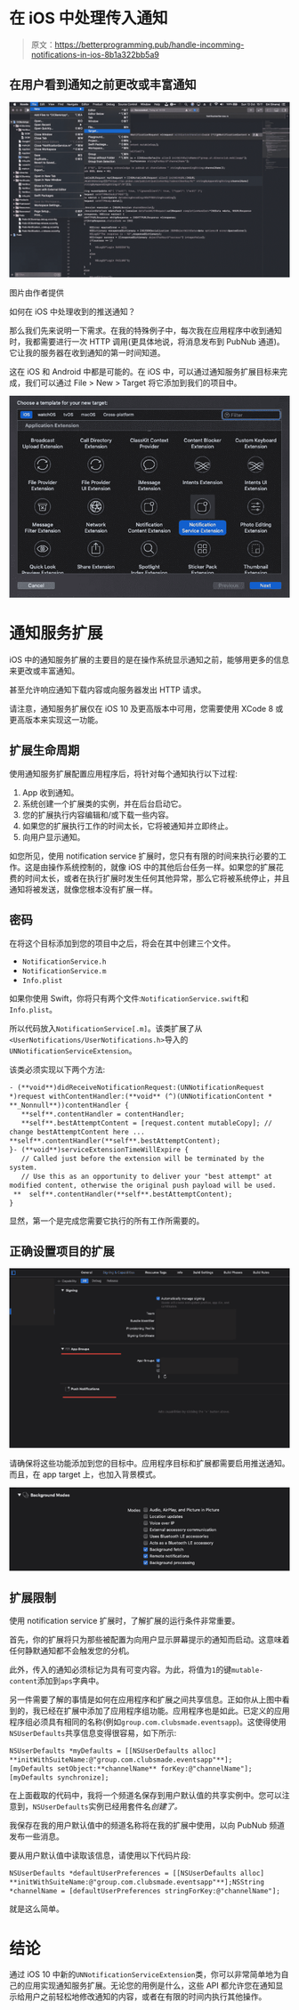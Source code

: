 # 在 iOS 中处理传入通知

> 原文：<https://betterprogramming.pub/handle-incomming-notifications-in-ios-8b1a322bb5a9>

## 在用户看到通知之前更改或丰富通知

![](img/2d8360a68aadcc8f9b05a01aa4334e13.png)

图片由作者提供

如何在 iOS 中处理收到的推送通知？

那么我们先来说明一下需求。在我的特殊例子中，每次我在应用程序中收到通知时，我都需要进行一次 HTTP 调用(更具体地说，将消息发布到 PubNub 通道)。它让我的服务器在收到通知的第一时间知道。

这在 iOS 和 Android 中都是可能的。在 iOS 中，可以通过通知服务扩展目标来完成，我们可以通过 File > New > Target 将它添加到我们的项目中。

![](img/180302281272d0cdc97b2453a86cc31e.png)

# 通知服务扩展

iOS 中的通知服务扩展的主要目的是在操作系统显示通知之前，能够用更多的信息来更改或丰富通知。

甚至允许响应通知下载内容或向服务器发出 HTTP 请求。

请注意，通知服务扩展仅在 iOS 10 及更高版本中可用，您需要使用 XCode 8 或更高版本来实现这一功能。

## 扩展生命周期

使用通知服务扩展配置应用程序后，将针对每个通知执行以下过程:

1.  App 收到通知。
2.  系统创建一个扩展类的实例，并在后台启动它。
3.  您的扩展执行内容编辑和/或下载一些内容。
4.  如果您的扩展执行工作的时间太长，它将被通知并立即终止。
5.  向用户显示通知。

如您所见，使用 notification service 扩展时，您只有有限的时间来执行必要的工作。这是由操作系统控制的，就像 iOS 中的其他后台任务一样。如果您的扩展花费的时间太长，或者在执行扩展时发生任何其他异常，那么它将被系统停止，并且通知将被发送，就像您根本没有扩展一样。

## 密码

在将这个目标添加到您的项目中之后，将会在其中创建三个文件。

*   `NotificationService.h`
*   `NotificationService.m`
*   `Info.plist`

如果你使用 Swift，你将只有两个文件:`NotificationService.swift`和`Info.plist`。

所以代码放入`NotificationService[.m]`。该类扩展了从`<UserNotifications/UserNotifications.h>`导入的`UNNotificationServiceExtension`。

该类必须实现以下两个方法:

```
- (**void**)didReceiveNotificationRequest:(UNNotificationRequest *)request withContentHandler:(**void** (^)(UNNotificationContent * **_Nonnull**))contentHandler {
   **self**.contentHandler = contentHandler;
   **self**.bestAttemptContent = [request.content mutableCopy]; // change bestAttemptContent here ... **self**.contentHandler(**self**.bestAttemptContent);
}- (**void**)serviceExtensionTimeWillExpire {
   // Called just before the extension will be terminated by the system.
   // Use this as an opportunity to deliver your "best attempt" at modified content, otherwise the original push payload will be used.
 **  self**.contentHandler(**self**.bestAttemptContent);
}
```

显然，第一个是完成您需要它执行的所有工作所需要的。

## 正确设置项目的扩展

![](img/f918d626dc32726c3f24c07973808693.png)

请确保将这些功能添加到您的目标中。应用程序目标和扩展都需要启用推送通知。而且，在 app target 上，也加入背景模式。

![](img/b52e1571c34f3df09936cdafe086cbad.png)

## 扩展限制

使用 notification service 扩展时，了解扩展的运行条件非常重要。

首先，你的扩展将只为那些被配置为向用户显示屏幕提示的通知而启动。这意味着任何静默通知都不会触发您的分机。

此外，传入的通知必须标记为具有可变内容。为此，将值为`1`的键`mutable-content`添加到`aps`字典中。

另一件需要了解的事情是如何在应用程序和扩展之间共享信息。正如你从上图中看到的，我已经在扩展中添加了应用程序组功能。应用程序也是如此。已定义的应用程序组必须具有相同的名称(例如`group.com.clubsmade.eventsapp`)。这使得使用`NSUserDefaults`共享信息变得很容易，如下所示:

```
NSUserDefaults *myDefaults = [[NSUserDefaults alloc] **initWithSuiteName:@"group.com.clubsmade.eventsapp"**];
[myDefaults setObject:**channelName** forKey:@"channelName"];
[myDefaults synchronize];
```

在上面截取的代码中，我将一个频道名保存到用户默认值的共享实例中。您可以注意到，`NSUserDefaults`实例已经用套件名*创建了。*

我保存在我的用户默认值中的频道名称将在我的扩展中使用，以向 PubNub 频道发布一些消息。

要从用户默认值中读取该信息，请使用以下代码片段:

```
NSUserDefaults *defaultUserPreferences = [[NSUserDefaults alloc] **initWithSuiteName:@"group.com.clubsmade.eventsapp"**];NSString *channelName = [defaultUserPreferences stringForKey:@"channelName"];
```

就是这么简单。

# 结论

通过 iOS 10 中新的`UNNotificationServiceExtension`类，你可以非常简单地为自己的应用实现通知服务扩展。无论您的用例是什么，这些 API 都允许您在通知显示给用户之前轻松地修改通知的内容，或者在有限的时间内执行其他操作。